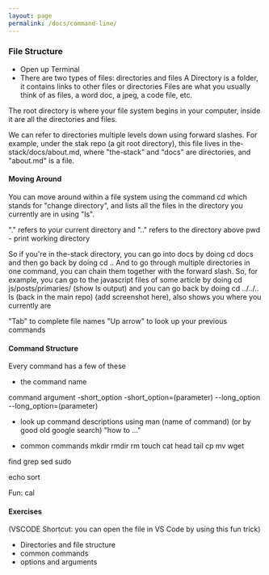 ```yaml
---
layout: page
permalink: /docs/command-line/
---
```


### File Structure
- Open up Terminal
- There are two types of files: directories and files
A Directory is a folder, it contains links to other files or directories
Files are what you usually think of as files, a word doc, a jpeg, a code file, etc.

The root directory is where your file system begins in your computer, inside it are all the directories and files.

We can refer to directories multiple levels down using forward slashes. For example, under the stak repo (a git root directory), this file lives in the-stack/docs/about.md, where "the-stack" and "docs" are directories, and "about.md" is a file.

#### Moving Around
You can move around within a file system using the command cd which stands for "change directory", and lists all the files in the directory you currently are in using "ls".

"." refers to your current directory and
".." refers to the directory above 
pwd - print working directory

So if you're in the-stack directory, you can go into docs
by doing cd docs
and then go back by doing cd ..
And to go through multiple directories in one command, you can chain them together with the forward slash. So, for example, you can go to the javascript files of some article by doing
cd js/posts/primaries/
(show ls output)
and you can go back by doing 
cd ../../..
ls (back in the main repo)
(add screenshot here), also shows you where you currently are

"Tab" to complete file names
"Up arrow" to look up your previous commands

#### Command Structure
Every command has a few of these

- the command name

command argument -short_option -short_option=(parameter) --long_option --long_option=(parameter)

- look up command descriptions using man (name of command) (or by good old google search)
"how to ..."

- common commands
mkdir
rmdir
rm
touch 
cat 
head 
tail
cp
mv
wget

find 
grep 
sed
sudo

echo
sort

Fun:
cal

#### Exercises

(VSCODE Shortcut: you can open the file in VS Code by using this fun trick)

- Directories and file structure
- common commands
- options and arguments
